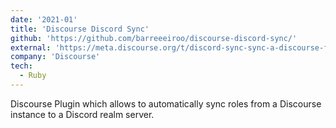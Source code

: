 ```yaml
---
date: '2021-01'
title: 'Discourse Discord Sync'
github: 'https://github.com/barreeeiroo/discourse-discord-sync/'
external: 'https://meta.discourse.org/t/discord-sync-sync-a-discourse-forum-with-a-discord-server/175864?u=barreeeiroo'
company: 'Discourse'
tech:
  - Ruby
---
```


Discourse Plugin which allows to automatically sync roles from a Discourse instance to a Discord realm server.
